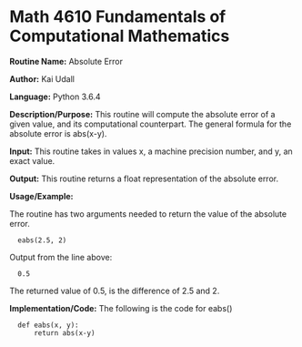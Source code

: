 # Math 4610 Fundamentals of Computational Mathematics

**Routine Name:**           Absolute Error

**Author:** Kai Udall

**Language:** Python 3.6.4

**Description/Purpose:** This routine will compute the absolute error of a given value, and its computational counterpart. The general formula for the absolute error is abs(x-y).

**Input:** This routine takes in values x, a machine precision number, and y, an exact value.

**Output:** This routine returns a float representation of the absolute error.

**Usage/Example:**

The routine has two arguments needed to return the value of the absolute error.

      eabs(2.5, 2)

Output from the line above:

      0.5

The returned value of 0.5, is the difference of 2.5 and 2.

**Implementation/Code:** The following is the code for eabs()

      def eabs(x, y):
          return abs(x-y)
